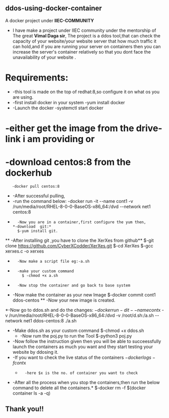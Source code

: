 ## ddos-using-docker-container
A docker project under **IIEC-COMMUNITY**
 *  I have make a project under IIEC community under the mentorship of The great **Vimal Daga sir**, 
    The project is a ddos tool,that can check the capacity of your website/your website server that how much traffic it can hold,and if you are running your server on containers then you can increase the server's container relatively so that you dont face the unavailability of your website . 
# Requirements:

*  -this tool is made on the top of redhat:8,so configure it on what os you are using.
 * -first install docker in your system
      -yum install docker
  * -Launch the docker
        -systemctl start docker
 # -either get the image  from the drive-link i am providing or
  #  -download centos:8 from the dockerhub
       -docker pull centos:8
   *  -After successful pulling,
   *  -run the command below:
       -docker run -it --name cont1 -v /run/media/root/RHEL-8-0-0-BaseOS-x86_64:/dvd --network net1  centos:8 
   *       -Now you are in a container,first configure the yum then,
         *-download  git:*
           $-yum install git.
   **      -After installing git ,you have to clone the XerXes from github**
       $-git clone https://github.com/CyberXCodder/XerXes.git
            $-cd XerXes
            $-gcc xerxes.c -o xerxes
   *       -Now make a script file eg:-a.sh
   *       -make your custom command 
             $ -chmod +x a.sh
   *       -Now stop the container and go back to base system 
   * -Now make the container as your new Image
      $-docker commit cont1 ddos-centos
   ** -Now your new image is created.
   
      
*-Now go to ddos.sh and do the changes:
   $-docker run -dit --name cont$x -v /run/media/root/RHEL-8-0-0-BaseOS-x86_64:/dvd  -v /root/d.sh:/a.sh --network net1  ddos-centos:8 ./a.sh
* -Make ddos.sh as your custom command
   $-chmod +x ddos.sh
  * -Now rum the poj.py to run the Tool
   $-python3 poj.py
* -Now follow the instruction given then you will be able to succeessfully launch the containers as much you want and they start testing your website by ddosing it.
* -If you want to check the live status of the containers
   $-docker logs -f cont$x
  *       -here $x is the no. of container you want to check
* -After all the process when you stop the containers,then run the below command to delete all the containers.*
  $-docker rm -f $(docker container ls -a -q)
    
    
## Thank you!!
        
